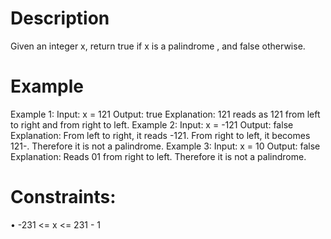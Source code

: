 # Description
Given an integer x, return true if x is a
palindrome
, and false otherwise.
 
# Example
Example 1:
    Input: x = 121
    Output: true
    Explanation: 121 reads as 121 from left to right and from right to left.
Example 2:
    Input: x = -121
    Output: false
    Explanation: From left to right, it reads -121. From right to left, it becomes 121-. Therefore it is not a palindrome.
Example 3:
    Input: x = 10
    Output: false
    Explanation: Reads 01 from right to left. Therefore it is not a palindrome.
 
# Constraints:
• -231 <= x <= 231 - 1